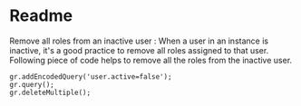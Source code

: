 # Readme
Remove all roles from an inactive user : 
When a user in an instance is inactive, it's a good practice to remove all roles assigned to that user. Following piece of code helps to remove all the roles from the inactive user.
~~~ var gr = new GlideRecord('sys_user_has_role');
gr.addEncodedQuery('user.active=false');
gr.query();
gr.deleteMultiple();
~~~
